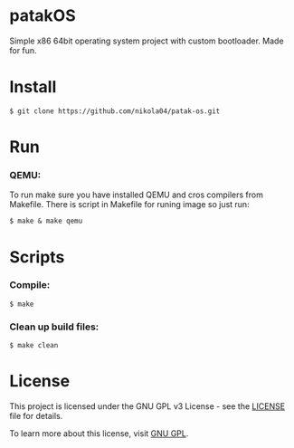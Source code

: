 # patakOS
Simple x86 64bit operating system project with custom bootloader. Made for fun.

# Install
```
$ git clone https://github.com/nikola04/patak-os.git
```

# Run
### QEMU:  
To run make sure you have installed QEMU and cros compilers from Makefile. There is script in Makefile for runing image so just run:
```
$ make & make qemu
```

# Scripts
### Compile:
```
$ make
```
### Clean up build files:
```
$ make clean
```

# License
This project is licensed under the GNU GPL v3 License - see the [LICENSE](LICENSE) file for details.

To learn more about this license, visit [GNU GPL](https://www.gnu.org/licenses/gpl-3.0.html).

